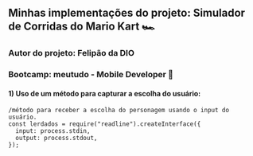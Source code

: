 ## Minhas implementações do projeto: Simulador de Corridas do Mario Kart 🏎

### Autor do projeto: Felipão da DIO

### Bootcamp: meutudo - Mobile Developer 📱

#### 1) Uso de um método para capturar a escolha do usuário:

```
/método para receber a escolha do personagem usando o input do usuário.
const lerdados = require("readline").createInterface({
  input: process.stdin,
  output: process.stdout,
});
```
